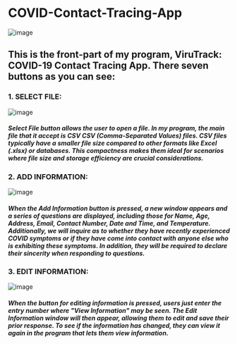 # COVID-Contact-Tracing-App

![image](https://github.com/jayceee1207/COVID-Contact-Tracing-App/assets/129476395/8fec9a51-33ae-42ff-a782-6e86f5bba7b7)

## This is the front-part of my program, ViruTrack: COVID-19 Contact Tracing App. There seven buttons as you can see: 

### 1. SELECT FILE:

![image](https://github.com/jayceee1207/COVID-Contact-Tracing-App/assets/129476395/210876e4-07dc-4451-bffb-5070aba3ac43)

##### Select File button allows the user to open a file. In my program, the main file that it accept is CSV CSV (Comma-Separated Values) files.  CSV files typically have a smaller file size compared to other formats like Excel (.xlsx) or databases. This compactness makes them ideal for scenarios where file size and storage efficiency are crucial considerations.

### 2. ADD INFORMATION:

![image](https://github.com/jayceee1207/COVID-Contact-Tracing-App/assets/129476395/5586a903-0c76-4f35-85c2-f0f37e192513)

##### When the Add Information button is pressed, a new window appears and a series of questions are displayed, including those for Name, Age, Address, Email, Contact Number, Date and Time, and Temperature. Additionally, we will inquire as to whether they have recently experienced COVID symptoms or if they have come into contact with anyone else who is exhibiting these symptoms. In addition, they will be required to declare their sincerity when responding to questions. 

### 3. EDIT INFORMATION:

![image](https://github.com/jayceee1207/COVID-Contact-Tracing-App/assets/129476395/904ded13-8ca3-4425-a9c0-4ecb48552d56)


##### When the button for editing information is pressed, users just enter the entry number where "View Information" may be seen. The Edit Information window will then appear, allowing them to edit and save their prior response. To see if the information has changed, they can view it again in the program that lets them view information.  


